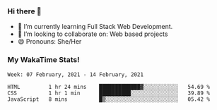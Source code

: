 ### Hi there 👋

- 🌱 I’m currently learning Full Stack Web Development.
- 👯 I’m looking to collaborate on: Web based projects
- 😄 Pronouns: She/Her

### My WakaTime Stats!

<!--START_SECTION:waka-->
```text
Week: 07 February, 2021 - 14 February, 2021

HTML         1 hr 24 mins    █████████████▓░░░░░░░░░░░   54.69 % 
CSS          1 hr 1 min      ██████████░░░░░░░░░░░░░░░   39.89 % 
JavaScript   8 mins          █▒░░░░░░░░░░░░░░░░░░░░░░░   05.42 % 
```
<!--END_SECTION:waka-->
